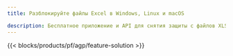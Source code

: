 ```yaml
---
title: Разблокируйте файлы Excel в Windows, Linux и macOS 

description: Бесплатное приложение и API для снятия защиты с файлов XLS, XLSX и ODS
---
```

{{< blocks/products/pf/agp/feature-solution >}} 

